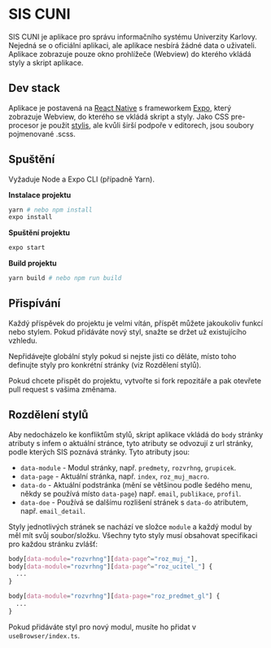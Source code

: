 # SIS CUNI

SIS CUNI je aplikace pro správu informačního systému Univerzity Karlovy. Nejedná se o oficiální aplikaci, ale aplikace nesbírá žádné data o uživateli. Aplikace zobrazuje pouze okno prohlížeče (Webview) do kterého vkládá styly a skript aplikace.

## Dev stack

Aplikace je postavená na [React Native](https://reactnative.dev/) s frameworkem [Expo](https://expo.io/), který zobrazuje Webview, do kterého se vkládá skript a styly. Jako CSS pre-procesor je použit [stylis](https://github.com/thysultan/stylis.js), ale kvůli širší podpoře v editorech, jsou soubory pojmenované .scss.

## Spuštění

Vyžaduje Node a Expo CLI (případně Yarn).

**Instalace projektu**
```bash
yarn # nebo npm install
expo install
```

**Spuštění projektu**
```bash
expo start
```

**Build projektu**
```bash
yarn build # nebo npm run build
```

## Přispívání

Každý příspěvek do projektu je velmi vítán, příspět můžete jakoukoliv funkcí nebo stylem. Pokud přidáváte nový styl, snažte se držet už existujícího vzhledu.

Nepřidávejte globální styly pokud si nejste jisti co děláte, místo toho definujte styly pro konkrétní stránky (viz Rozdělení stylů).

Pokud chcete přispět do projektu, vytvořte si fork repozitáře a pak otevřete pull request s vašima změnama.

## Rozdělení stylů

Aby nedocházelo ke konfliktům stylů, skript aplikace vkládá do `body` stránky atributy s infem o aktuální stránce, tyto atributy se odvozují z url stránky, podle kterých SIS poznává stránky. Tyto atributy jsou:

- `data-module` - Modul stránky, např. `predmety`, `rozvrhng`, `grupicek`.
- `data-page` - Aktuální stránka, např. `index`, `roz_muj_macro`.
- `data-do` - Aktuální podstránka (mění se většinou podle šedého menu, někdy se používá místo `data-page`) např. `email`, `publikace`, `profil`.
- `data-doe` - Používá se dalšímu rozlišení stránek s `data-do` atributem, např. `email_detail`.

Styly jednotlivých stránek se nachází ve složce `module` a každý modul by měl mít svůj soubor/složku. Všechny tyto styly musí obsahovat specifikaci pro každou stránku zvlášť:

```scss
body[data-module="rozvrhng"][data-page^="roz_muj_"],
body[data-module="rozvrhng"][data-page^="roz_ucitel_"] {
  ...
}

body[data-module="rozvrhng"][data-page="roz_predmet_gl"] {
  ...
}

```

Pokud přidáváte styl pro nový modul, musíte ho přidat v `useBrowser/index.ts`.